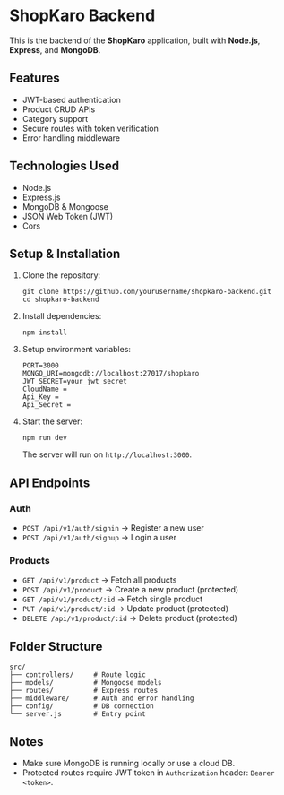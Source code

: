 <h1>ShopKaro Backend</h1>

<p>This is the backend of the <strong>ShopKaro</strong> application, built with <strong>Node.js</strong>, <strong>Express</strong>, and <strong>MongoDB</strong>.</p>

<h2>Features</h2>
<ul>
  <li>JWT-based authentication</li>
  <li>Product CRUD APIs</li>
  <li>Category support</li>
  <li>Secure routes with token verification</li>
  <li>Error handling middleware</li>
</ul>

<h2>Technologies Used</h2>
<ul>
  <li>Node.js</li>
  <li>Express.js</li>
  <li>MongoDB & Mongoose</li>
  <li>JSON Web Token (JWT)</li>
  <li>Cors</li>
</ul>

<h2>Setup & Installation</h2>
<ol>
  <li>Clone the repository:
    <pre><code>git clone https://github.com/yourusername/shopkaro-backend.git
cd shopkaro-backend
</code></pre>
  </li>
  <li>Install dependencies:
    <pre><code>npm install</code></pre>
  </li>
  <li>Setup environment variables:
    <pre><code>PORT=3000
MONGO_URI=mongodb://localhost:27017/shopkaro
JWT_SECRET=your_jwt_secret
CloudName = 
Api_Key = 
Api_Secret =
</code></pre>
  </li>
  <li>Start the server:
    <pre><code>npm run dev</code></pre>
    <p>The server will run on <code>http://localhost:3000</code>.</p>
  </li>
</ol>

<h2>API Endpoints</h2>

<h3>Auth</h3>
<ul>
  <li><code>POST /api/v1/auth/signin</code> → Register a new user</li>
  <li><code>POST /api/v1/auth/signup</code> → Login a user</li>
</ul>

<h3>Products</h3>
<ul>
  <li><code>GET /api/v1/product</code> → Fetch all products</li>
  <li><code>POST /api/v1/product</code> → Create a new product (protected)</li>
  <li><code>GET /api/v1/product/:id</code> → Fetch single product</li>
  <li><code>PUT /api/v1/product/:id</code> → Update product (protected)</li>
  <li><code>DELETE /api/v1/product/:id</code> → Delete product (protected)</li>
</ul>


<h2>Folder Structure</h2>
<pre><code>src/
├── controllers/     # Route logic
├── models/          # Mongoose models
├── routes/          # Express routes
├── middleware/      # Auth and error handling
├── config/          # DB connection
└── server.js        # Entry point
</code></pre>

<h2>Notes</h2>
<ul>
  <li>Make sure MongoDB is running locally or use a cloud DB.</li>
  <li>Protected routes require JWT token in <code>Authorization</code> header: <code>Bearer &lt;token&gt;</code>.</li>
</ul>
